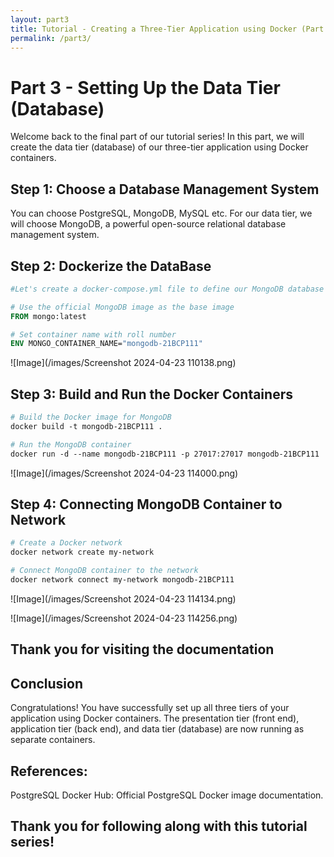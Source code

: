 ```yaml
---
layout: part3
title: Tutorial - Creating a Three-Tier Application using Docker (Part 3)
permalink: /part3/
---
```


<!-- Content for Docker part 1 -->

# Part 3 - Setting Up the Data Tier (Database)

Welcome back to the final part of our tutorial series! In this part, we will create the data tier (database) of our three-tier application using Docker containers.

## Step 1: Choose a Database Management System

You can choose PostgreSQL, MongoDB, MySQL etc.
For our data tier, we will choose MongoDB, a powerful open-source relational database management system.

## Step 2: Dockerize the DataBase

```dockerfile
#Let's create a docker-compose.yml file to define our MongoDB database service.

# Use the official MongoDB image as the base image
FROM mongo:latest

# Set container name with roll number
ENV MONGO_CONTAINER_NAME="mongodb-21BCP111"
```

![Image](/images/Screenshot 2024-04-23 110138.png)

## Step 3: Build and Run the Docker Containers

```dockerfile
# Build the Docker image for MongoDB
docker build -t mongodb-21BCP111 .

# Run the MongoDB container
docker run -d --name mongodb-21BCP111 -p 27017:27017 mongodb-21BCP111

```
![Image](/images/Screenshot 2024-04-23 114000.png)



## Step 4: Connecting MongoDB Container to Network
```dockerfile
# Create a Docker network
docker network create my-network

# Connect MongoDB container to the network
docker network connect my-network mongodb-21BCP111
```

![Image](/images/Screenshot 2024-04-23 114134.png)

![Image](/images/Screenshot 2024-04-23 114256.png)

## Thank you for visiting the documentation

## Conclusion

Congratulations! You have successfully set up all three tiers of your application using Docker containers. The presentation tier (front end), application tier (back end), and data tier (database) are now running as separate containers.

## References:
PostgreSQL Docker Hub: Official PostgreSQL Docker image documentation.

## Thank you for following along with this tutorial series!